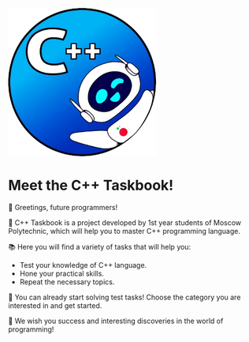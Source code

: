 <img src="logo.png" width="300" height="300">

# Meet the C++ Taskbook! 

👋 Greetings, future programmers! 

🚀 C++ Taskbook is a project developed by 1st year students of Moscow Polytechnic, which will help you to master C++ programming language.

📚 Here you will find a variety of tasks that will help you:

- Test your knowledge of C++ language.
- Hone your practical skills.
- Repeat the necessary topics.
 
💪 You can already start solving test tasks! Choose the category you are interested in and get started. 

🌟 We wish you success and interesting discoveries in the world of programming! 
